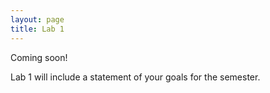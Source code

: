 ```yaml
---
layout: page
title: Lab 1
---
```

Coming soon!

Lab 1 will include a statement of your goals for the semester.

